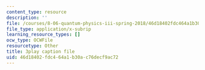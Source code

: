 ```yaml
---
content_type: resource
description: ''
file: /courses/8-06-quantum-physics-iii-spring-2018/46d18402fdc464a1b30ac76decf9ac72_83lPKkTfGlY.srt
file_type: application/x-subrip
learning_resource_types: []
ocw_type: OCWFile
resourcetype: Other
title: 3play caption file
uid: 46d18402-fdc4-64a1-b30a-c76decf9ac72
---
```

